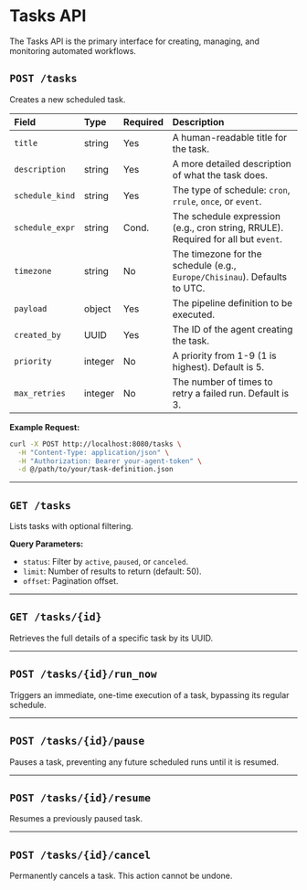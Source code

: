 # Tasks API

The Tasks API is the primary interface for creating, managing, and monitoring automated workflows.

## `POST /tasks`

Creates a new scheduled task.

| Field                 | Type    | Required | Description                                                              |
|:----------------------|:--------|:---------|:-------------------------------------------------------------------------|
| `title`               | string  | Yes      | A human-readable title for the task.                                     |
| `description`         | string  | Yes      | A more detailed description of what the task does.                       |
| `schedule_kind`       | string  | Yes      | The type of schedule: `cron`, `rrule`, `once`, or `event`.                 |
| `schedule_expr`       | string  | Cond.    | The schedule expression (e.g., cron string, RRULE). Required for all but `event`. |
| `timezone`            | string  | No       | The timezone for the schedule (e.g., `Europe/Chisinau`). Defaults to UTC. |
| `payload`             | object  | Yes      | The pipeline definition to be executed.                                  |
| `created_by`          | UUID    | Yes      | The ID of the agent creating the task.                                   |
| `priority`            | integer | No       | A priority from 1-9 (1 is highest). Default is 5.                        |
| `max_retries`         | integer | No       | The number of times to retry a failed run. Default is 3.                 |

**Example Request:**

```bash
curl -X POST http://localhost:8080/tasks \
  -H "Content-Type: application/json" \
  -H "Authorization: Bearer your-agent-token" \
  -d @/path/to/your/task-definition.json
```

---

## `GET /tasks`

Lists tasks with optional filtering.

**Query Parameters:**
- `status`: Filter by `active`, `paused`, or `canceled`.
- `limit`: Number of results to return (default: 50).
- `offset`: Pagination offset.

---

## `GET /tasks/{id}`

Retrieves the full details of a specific task by its UUID.

---

## `POST /tasks/{id}/run_now`

Triggers an immediate, one-time execution of a task, bypassing its regular schedule.

---

## `POST /tasks/{id}/pause`

Pauses a task, preventing any future scheduled runs until it is resumed.

---

## `POST /tasks/{id}/resume`

Resumes a previously paused task.

---

## `POST /tasks/{id}/cancel`

Permanently cancels a task. This action cannot be undone.